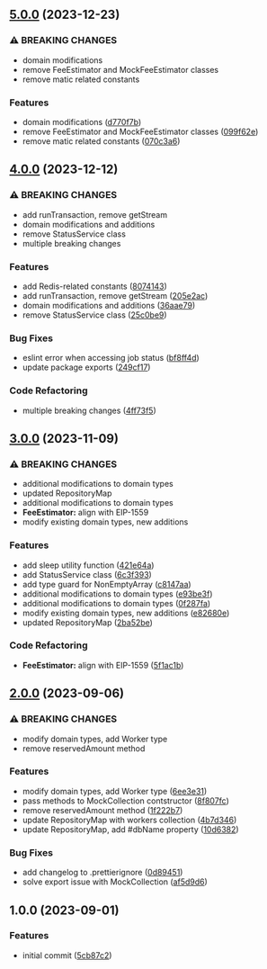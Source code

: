 ## [5.0.0](https://github.com/feathermint/core/compare/v4.0.0...v5.0.0) (2023-12-23)


### ⚠ BREAKING CHANGES

* domain modifications
* remove FeeEstimator and MockFeeEstimator classes
* remove matic related constants

### Features

* domain modifications ([d770f7b](https://github.com/feathermint/core/commit/d770f7b96f400be65354364335b0520a8013b321))
* remove FeeEstimator and MockFeeEstimator classes ([099f62e](https://github.com/feathermint/core/commit/099f62e1baa1b3ec6ed1a6a64342f45b0a827982))
* remove matic related constants ([070c3a6](https://github.com/feathermint/core/commit/070c3a6e3fa4ecf1218b255abe6779e1a50f4f11))

## [4.0.0](https://github.com/feathermint/core/compare/v3.0.0...v4.0.0) (2023-12-12)


### ⚠ BREAKING CHANGES

* add runTransaction, remove getStream
* domain modifications and additions
* remove StatusService class
* multiple breaking changes

### Features

* add Redis-related constants ([8074143](https://github.com/feathermint/core/commit/80741439ead969bcb50e2bd4c7bb8c95990d3cf1))
* add runTransaction, remove getStream ([205e2ac](https://github.com/feathermint/core/commit/205e2ac17f24640325cceadebf6234de1db3385f))
* domain modifications and additions ([36aae79](https://github.com/feathermint/core/commit/36aae797cf7868b0cb0c3900b5457fcb36f36a14))
* remove StatusService class ([25c0be9](https://github.com/feathermint/core/commit/25c0be97b9d209181541aaff69e585df46f1d1fb))


### Bug Fixes

* eslint error when accessing job status ([bf8ff4d](https://github.com/feathermint/core/commit/bf8ff4d5409f74cd851cfcc3e93b5ce5f2c9e8fc))
* update package exports ([249cf17](https://github.com/feathermint/core/commit/249cf1797cf8df772d6aec120de65e7f281fdc31))


### Code Refactoring

* multiple breaking changes ([4ff73f5](https://github.com/feathermint/core/commit/4ff73f50ba5c42c5efb3eb78f8b390b883c1b2ed))

## [3.0.0](https://github.com/feathermint/core/compare/v2.0.0...v3.0.0) (2023-11-09)


### ⚠ BREAKING CHANGES

* additional modifications to domain types
* updated RepositoryMap
* additional modifications to domain types
* **FeeEstimator:** align with EIP-1559
* modify existing domain types, new additions

### Features

* add sleep utility function ([421e64a](https://github.com/feathermint/core/commit/421e64a5f3a845af60269d5d26adef3a40721127))
* add StatusService class ([6c3f393](https://github.com/feathermint/core/commit/6c3f3935dfdceb27200aae47ce7ca8a4fd53e6c3))
* add type guard for NonEmptyArray ([c8147aa](https://github.com/feathermint/core/commit/c8147aa94983e007a8ae9762460d9a94dea7559c))
* additional modifications to domain types ([e93be3f](https://github.com/feathermint/core/commit/e93be3f86f1ac906357efe17f123831762f37e4d))
* additional modifications to domain types ([0f287fa](https://github.com/feathermint/core/commit/0f287fa60bf0be717370a9ac235aa9ce8295e672))
* modify existing domain types, new additions ([e82680e](https://github.com/feathermint/core/commit/e82680e09967e46689e99117471feeb29728016f))
* updated RepositoryMap ([2ba52be](https://github.com/feathermint/core/commit/2ba52be581840d213f4eadd9ceea7302ffa8bcfc))


### Code Refactoring

* **FeeEstimator:** align with EIP-1559 ([5f1ac1b](https://github.com/feathermint/core/commit/5f1ac1be076affea81b9106383d4836584c6d11b))

## [2.0.0](https://github.com/feathermint/core/compare/v1.0.0...v2.0.0) (2023-09-06)


### ⚠ BREAKING CHANGES

* modify domain types, add Worker type
* remove reservedAmount method

### Features

* modify domain types, add Worker type ([6ee3e31](https://github.com/feathermint/core/commit/6ee3e31c04ab1bd7792e31b0f25358f0a0d86316))
* pass methods to MockCollection contstructor ([8f807fc](https://github.com/feathermint/core/commit/8f807fc712a9fb379829e5be2a41cd16d4feb6f4))
* remove reservedAmount method ([1f222b7](https://github.com/feathermint/core/commit/1f222b7d75f3b9ec4dab37fb5115ae21a900f73d))
* update RepositoryMap with workers collection ([4b7d346](https://github.com/feathermint/core/commit/4b7d346683b258df52d849591351c03cdded254f))
* update RepositoryMap, add #dbName property ([10d6382](https://github.com/feathermint/core/commit/10d63825832e4bdea50f74c83c17bbca6af67348))


### Bug Fixes

* add changelog to .prettierignore ([0d89451](https://github.com/feathermint/core/commit/0d89451f9b3ae686606ee03412c3c4e8bb0f85e9))
* solve export issue with MockCollection ([af5d9d6](https://github.com/feathermint/core/commit/af5d9d63fecf50109e1bda26ca490d34935fed30))

## 1.0.0 (2023-09-01)


### Features

* initial commit ([5cb87c2](https://github.com/feathermint/core/commit/5cb87c261b47bf5cc117637ce92ddf8dbb442087))
